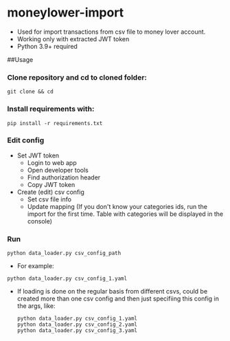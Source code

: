 # moneylower-import

- Used for import transactions from csv file to money lover account. 
- Working only with extracted JWT token
- Python 3.9+ required

##Usage
### Clone repository and cd to cloned folder:
````commandline
git clone && cd 
````
### Install requirements with:
````commandline
pip install -r requirements.txt
````

### Edit config
  * Set JWT token
    * Login to web app
    * Open developer tools
    * Find authorization header
    * Copy JWT token 
  * Create (edit) csv config
    * Set csv file info
    * Update mapping (If you don't know your categories ids, 
      run the import for the first time. Table with categories will be
      displayed in the console)
### Run
````commandline
python data_loader.py csv_config_path
````
* For example:
````commandline
python data_loader.py csv_config_1.yaml
````

* If loading is done on the regular basis 
  from different csvs, 
  could be created more than one csv config
  and then just specifiing this config in the 
  args, like: 
  ``````commandline
  python data_loader.py csv_config_1.yaml
  python data_loader.py csv_config_2.yaml
  python data_loader.py csv_config_3.yaml
  ``````